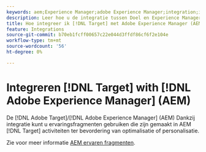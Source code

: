 ```yaml
---
keywords: aem;Experience Manager;adobe Experience Manager;integration;integration;experience fragmenten
description: Leer hoe u de integratie tussen Doel en Experience Manager kunt gebruiken.
title: Hoe integreer ik [!DNL Target] met Adobe Experience Manager (AEM)?
feature: Integrations
source-git-commit: b70eb1fcff00657c22e044d3ffdf86cf6f2e104e
workflow-type: tm+mt
source-wordcount: '56'
ht-degree: 0%

---
```


# Integreren [!DNL Target] with [!DNL Adobe Experience Manager] (AEM)

De [!DNL Adobe Target]/[!DNL Adobe Experience Manager] (AEM) Dankzij integratie kunt u ervaringsfragmenten gebruiken die zijn gemaakt in AEM [!DNL Target] activiteiten ter bevordering van optimalisatie of personalisatie.

Zie voor meer informatie [AEM ervaren fragmenten](/help/main/c-experiences/c-manage-content/aem-experience-fragments.md).